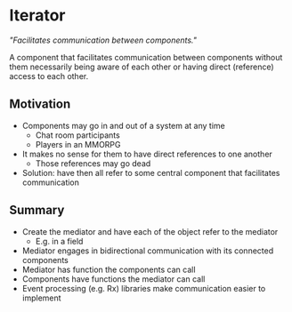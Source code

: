 # Iterator

*"Facilitates communication between components."*

A component that facilitates communication between components without them necessarily being aware of each other or having direct (reference) access to each other.

## Motivation

- Components may go in and out of a system at any time
  - Chat room participants
  - Players in an MMORPG
- It makes no sense for them to have direct references to one another
  - Those references may go dead
- Solution: have then all refer to some central component that facilitates communication

## Summary

- Create the mediator and have each of the object refer to the mediator
  - E.g. in a field
- Mediator engages in bidirectional communication with its connected components
- Mediator has function the components can call
- Components have functions the mediator can call
- Event processing (e.g. Rx) libraries make communication easier to implement
